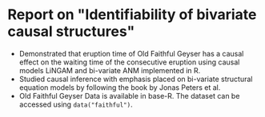 # Report on "Identifiability of bivariate causal structures"
* Demonstrated that eruption time of Old Faithful Geyser has a causal effect on the waiting time of the consecutive eruption using causal
models LiNGAM and bi-variate ANM implemented in R.
* Studied causal inference with emphasis placed on bi-variate structural equation models by following the book by Jonas Peters et al.
* Old Faithful Geyser Data is available in base-R. The dataset can be accessed using `data("faithful")`.
